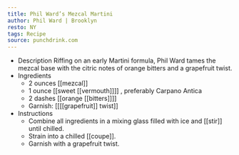 ```yaml
---
title: Phil Ward’s Mezcal Martini
author: Phil Ward | Brooklyn
resto: NY
tags: Recipe
source: punchdrink.com
---
```


- Description
  Riffing on an early Martini formula, Phil Ward tames the mezcal base with the citric notes of orange bitters and a grapefruit twist.
- Ingredients
  * 2 ounces [[mezcal]]
  * 1 ounce [[sweet [[vermouth]]]] , preferably Carpano Antica
  * 2 dashes [[orange [[bitters]]]] 
  * Garnish: [[[[grapefruit]] twist]]
- Instructions
  * Combine all ingredients in a mixing glass filled with ice and [[stir]] until chilled.
  * Strain into a chilled [[coupe]].
  * Garnish with a grapefruit twist.